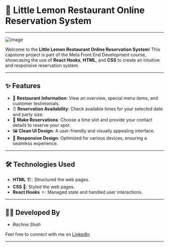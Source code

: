 



# 🍋 Little Lemon Restaurant Online Reservation System  
---

![image](https://github.com/user-attachments/assets/0949307e-d9ac-4c34-9e6c-45df9a09cd42)

Welcome to the **Little Lemon Restaurant Online Reservation System**! This capstone project is part of the Meta Front End Development course, showcasing the use of **React Hooks**, **HTML**, and **CSS** to create an intuitive and responsive reservation system.  

---

## ✨ Features  

- 🏪 **Restaurant Information**: View an overview, special menu items, and customer testimonials.  
- ⏰ **Reservation Availability**: Check available times for your selected date and party size.  
- 📅 **Make Reservations**: Choose a time slot and provide your contact details to reserve your spot.  
- 🖼️ **Clean UI Design**: A user-friendly and visually appealing interface.  
- 📱 **Responsive Design**: Optimized for various devices, ensuring a seamless experience.  

---

## 🛠️ Technologies Used  

- **HTML** 🏗️: Structured the web pages.  
- **CSS** 🎨: Styled the web pages.  
- **React Hooks** ⚛️: Managed state and handled user interactions.  




---

## 👩‍💻 Developed By  

- *Rachna Shah*

Feel free to connect with me on [LinkedIn](https://www.linkedin.com/in/shah-rachna)  

---

